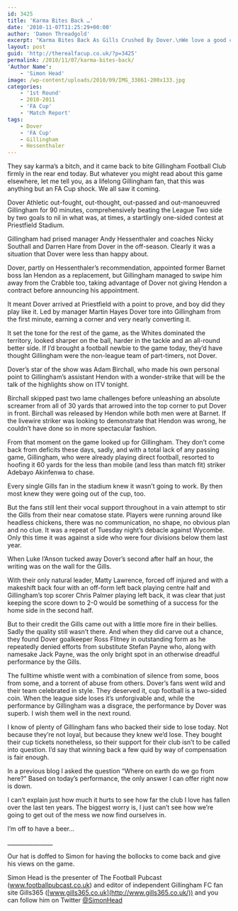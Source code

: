 ```yaml
---
id: 3425
title: 'Karma Bites Back …'
date: '2010-11-07T11:25:29+00:00'
author: 'Damon Threadgold'
excerpt: "Karma Bites Back As Gills Crushed By Dover.\nWe love a good cup shock and they were a little short in Round 1. Gills365 man Simon Head puts his misery to one side to give us the gory details."
layout: post
guid: 'http://therealfacup.co.uk/?p=3425'
permalink: /2010/11/07/karma-bites-back/
'Author Name':
    - 'Simon Head'
image: /wp-content/uploads/2010/09/IMG_33861-200x133.jpg
categories:
    - '1st Round'
    - 2010-2011
    - 'FA Cup'
    - 'Match Report'
tags:
    - Dover
    - 'FA Cup'
    - Gillingham
    - Hessenthaler
---
```


They say karma’s a bitch, and it came back to bite Gillingham Football Club firmly in the rear end today. But whatever you might read about this game elsewhere, let me tell you, as a lifelong Gillingham fan, that this was anything but an FA Cup shock. We all saw it coming.

Dover Athletic out-fought, out-thought, out-passed and out-manoeuvred Gillingham for 90 minutes, comprehensively beating the League Two side by two goals to nil in what was, at times, a startlingly one-sided contest at Priestfield Stadium.

Gillingham had prised manager Andy Hessenthaler and coaches Nicky Southall and Darren Hare from Dover in the off-season. Clearly it was a situation that Dover were less than happy about.

Dover, partly on Hessenthaler’s recommendation, appointed former Barnet boss Ian Hendon as a replacement, but Gillingham managed to swipe him away from the Crabble too, taking advantage of Dover not giving Hendon a contract before announcing his appointment.

It meant Dover arrived at Priestfield with a point to prove, and boy did they play like it. Led by manager Martin Hayes Dover tore into Gillingham from the first minute, earning a corner and very nearly converting it.

It set the tone for the rest of the game, as the Whites dominated the territory, looked sharper on the ball, harder in the tackle and an all-round better side. If I’d brought a football newbie to the game today, they’d have thought Gillingham were the non-league team of part-timers, not Dover.

Dover’s star of the show was Adam Birchall, who made his own personal point to Gillingham’s assistant Hendon with a wonder-strike that will be the talk of the highlights show on ITV tonight.

Birchall skipped past two lame challenges before unleashing an absolute screamer from all of 30 yards that arrowed into the top corner to put Dover in front. Birchall was released by Hendon while both men were at Barnet. If the livewire striker was looking to demonstrate that Hendon was wrong, he couldn’t have done so in more spectacular fashion.

From that moment on the game looked up for Gillingham. They don’t come back from deficits these days, sadly, and with a total lack of any passing game, Gillingham, who were already playing direct football, resorted to hoofing it 60 yards for the less than mobile (and less than match fit) striker Adebayo Akinfenwa to chase.

Every single Gills fan in the stadium knew it wasn’t going to work. By then most knew they were going out of the cup, too.

But the fans still lent their vocal support throughout in a vain attempt to stir the Gills from their near comatose state. Players were running around like headless chickens, there was no communication, no shape, no obvious plan and no clue. It was a repeat of Tuesday night’s debacle against Wycombe. Only this time it was against a side who were four divisions below them last year.

When Luke I’Anson tucked away Dover’s second after half an hour, the writing was on the wall for the Gills.

With their only natural leader, Matty Lawrence, forced off injured and with a makeshift back four with an off-form left back playing centre half and Gillingham’s top scorer Chris Palmer playing left back, it was clear that just keeping the score down to 2-0 would be something of a success for the home side in the second half.

But to their credit the Gills came out with a little more fire in their bellies. Sadly the quality still wasn’t there. And when they did carve out a chance, they found Dover goalkeeper Ross Flitney in outstanding form as he repeatedly denied efforts from substitute Stefan Payne who, along with namesake Jack Payne, was the only bright spot in an otherwise dreadful performance by the Gills.

The fulltime whistle went with a combination of silence from some, boos from some, and a torrent of abuse from others. Dover’s fans went wild and their team celebrated in style. They deserved it, cup football is a two-sided coin. When the league side loses it’s unforgivable and, while the performance by Gillingham was a disgrace, the performance by Dover was superb. I wish them well in the next round.

I know of plenty of Gillingham fans who backed their side to lose today. Not because they’re not loyal, but because they knew we’d lose. They bought their cup tickets nonetheless, so their support for their club isn’t to be called into question. I’d say that winning back a few quid by way of compensation is fair enough.

In a previous blog I asked the question “Where on earth do we go from here?” Based on today’s performance, the only answer I can offer right now is down.

I can’t explain just how much it hurts to see how far the club I love has fallen over the last ten years. The biggest worry is, I just can’t see how we’re going to get out of the mess we now find ourselves in.

I’m off to have a beer…

\_\_\_\_\_\_\_\_\_\_\_\_\_\_\_\_

Our hat is doffed to Simon for having the bollocks to come back and give his views on the game.

Simon Head is the presenter of The Football Pubcast (www.footballpubcast.co.uk) and editor of independent Gillingham FC fan site Gills365 ([www.gills365.co.uk](http://www.gills365.co.uk/)) and you can follow him on Twitter [@SimonHead](http://twitter.com/SimonHead)